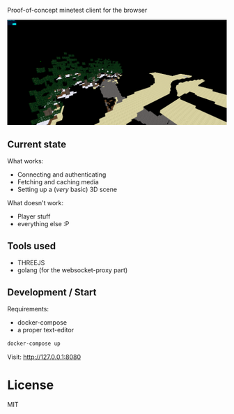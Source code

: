 
Proof-of-concept minetest client for the browser

![screenshot](screenshot.png)

## Current state

What works:
* Connecting and authenticating
* Fetching and caching media
* Setting up a (_very_ basic) 3D scene

What doesn't work:
* Player stuff
* everything else :P


## Tools used

* THREEJS
* golang (for the websocket-proxy part)

## Development / Start

Requirements:
* docker-compose
* a proper text-editor

```bash
docker-compose up
```

Visit: http://127.0.0.1:8080

# License

MIT